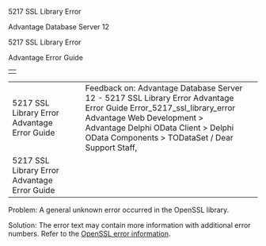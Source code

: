 5217 SSL Library Error




Advantage Database Server 12  

5217 SSL Library Error

Advantage Error Guide

|  |
| --- |
|  |

|  |  |  |  |  |
| --- | --- | --- | --- | --- |
| 5217 SSL Library Error  Advantage Error Guide |  |  | Feedback on: Advantage Database Server 12 - 5217 SSL Library Error Advantage Error Guide Error\_5217\_ssl\_library\_error Advantage Web Development > Advantage Delphi OData Client > Delphi OData Components > TODataSet / Dear Support Staff, |  |
| 5217 SSL Library Error  Advantage Error Guide |  |  |  |  |

Problem: A general unknown error occurred in the OpenSSL library.

Solution: The error text may contain more information with additional error numbers. Refer to the [OpenSSL error information](error_openssl_errors.htm).